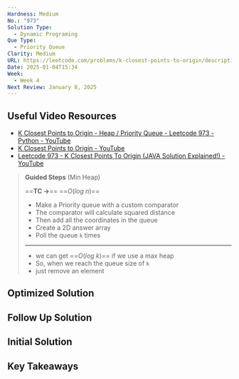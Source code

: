 ```yaml
---
Hardness: Medium
No.: "973"
Solution Type:
  - Dynamic Programing
Que Type:
  - Priority Queue
Clarity: Medium
URL: https://leetcode.com/problems/k-closest-points-to-origin/description/
Date: 2025-01-04T15:34
Week:
  - Week 4
Next Review: January 8, 2025
---
```


## Useful Video Resources

- [K Closest Points to Origin - Heap / Priority Queue - Leetcode 973 - Python - YouTube](https://youtu.be/rI2EBUEMfTk)
- [K Closest Points to Origin - YouTube](https://youtu.be/1rEUgAG7f_c)
- [Leetcode 973 - K Closest Points To Origin (JAVA Solution Explained!) - YouTube](https://youtu.be/RnDAeVhnEjI)

> **Guided Steps** (Min Heap)
> 
> ==**TC →**== ==$O(log~n)$==
> 
> - Make a Priority queue with a custom comparator
> - The comparator will calculate squared distance
> - Then add all the coordinates in the queue
> - Create a 2D answer array
> - Poll the queue `k` times
> 
> ---
> - we can get ==$O(log ~k)$== if we use a max heap
> - So, when we reach the queue size of `k`
> - just remove an element
## Optimized Solution

## Follow Up Solution

## Initial Solution

## Key Takeaways